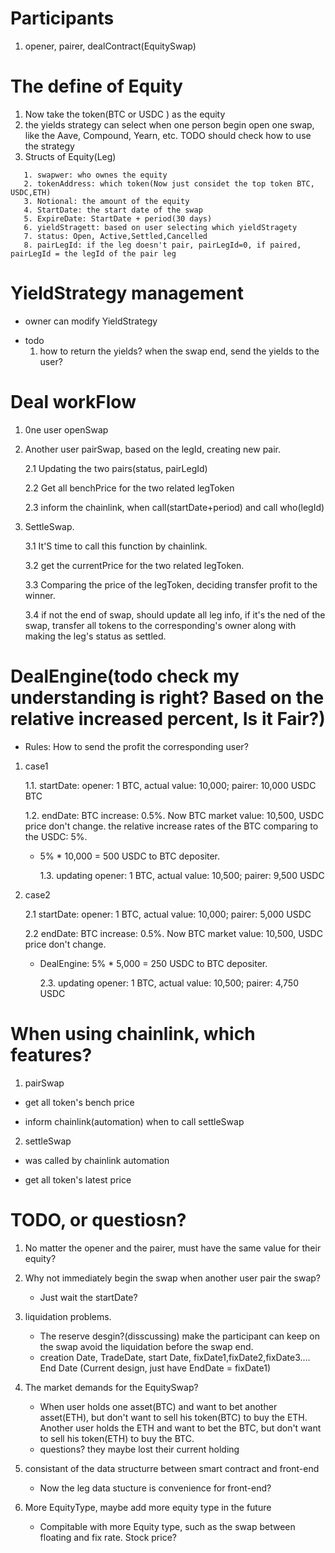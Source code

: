 # Participants

1. opener, pairer, dealContract(EquitySwap)

# The define of Equity

1. Now take the token(BTC or USDC ) as the equity
2. the yields strategy can select when one person begin open one swap, like the Aave, Compound, Yearn, etc. TODO should
   check how to use the strategy
3. Structs of Equity(Leg)

```solidity
   1. swapwer: who ownes the equity
   2. tokenAddress: which token(Now just considet the top token BTC, USDC,ETH)
   3. Notional: the amount of the equity
   4. StartDate: the start date of the swap
   5. ExpireDate: StartDate + period(30 days)
   6. yieldStragett: based on user selecting which yieldStragety
   7. status: Open, Active,Settled,Cancelled
   8. pairLegId: if the leg doesn't pair, pairLegId=0, if paired, pairLegId = the legId of the pair leg

```

# YieldStrategy management

- owner can modify YieldStrategy

* todo
  1.  how to return the yields? when the swap end, send the yields to the user?

# Deal workFlow

1. 0ne user openSwap
2. Another user pairSwap, based on the legId, creating new pair.

   2.1 Updating the two pairs(status, pairLegId)

   2.2 Get all benchPrice for the two related legToken

   2.3 inform the chainlink, when call(startDate+period) and call who(legId)

3. SettleSwap.

   3.1 It'S time to call this function by chainlink.

   3.2 get the currentPrice for the two related legToken.

   3.3 Comparing the price of the legToken, deciding transfer profit to the winner.

   3.4 if not the end of swap, should update all leg info, if it's the ned of the swap, transfer all tokens to the
   corresponding's owner along with making the leg's status as settled.

# DealEngine(todo check my understanding is right? Based on the relative increased percent, Is it Fair?)

- Rules: How to send the profit the corresponding user?

1.  case1

    1.1. startDate: opener: 1 BTC, actual value: 10,000; pairer: 10,000 USDC BTC

    1.2. endDate: BTC increase: 0.5%. Now BTC market value: 10,500, USDC price don't change. the relative increase rates
    of the BTC comparing to the USDC: 5%.

    - 5% \* 10,000 = 500 USDC to BTC depositer.

      1.3. updating opener: 1 BTC, actual value: 10,500; pairer: 9,500 USDC

2.  case2

    2.1 startDate: opener: 1 BTC, actual value: 10,000; pairer: 5,000 USDC

    2.2 endDate: BTC increase: 0.5%. Now BTC market value: 10,500, USDC price don't change.

    - DealEngine: 5% \* 5,000 = 250 USDC to BTC depositer.

      2.3. updating opener: 1 BTC, actual value: 10,500; pairer: 4,750 USDC

# When using chainlink, which features?

1.  pairSwap

- get all token's bench price

* inform chainlink(automation) when to call settleSwap

2.  settleSwap

- was called by chainlink automation

* get all token's latest price

# TODO, or questiosn?

1. No matter the opener and the pairer, must have the same value for their equity?
2. Why not immediately begin the swap when another user pair the swap?
   - Just wait the startDate?
3. liquidation problems.

   - The reserve desgin?(disscussing) make the participant can keep on the swap avoid the liquidation before the swap
     end.

   * creation Date, TradeDate, start Date, fixDate1,fixDate2,fixDate3.... End Date (Current design, just have EndDate =
     fixDate1)

4. The market demands for the EquitySwap?

   - When user holds one asset(BTC) and want to bet another asset(ETH), but don't want to sell his token(BTC) to buy the
     ETH. Another user holds the ETH and want to bet the BTC, but don't want to sell his token(ETH) to buy the BTC.

   * questions? they maybe lost their current holding

5. consistant of the data structurre between smart contract and front-end

   - Now the leg data stucture is convenience for front-end?

6. More EquityType, maybe add more equity type in the future
   - Compitable with more Equity type, such as the swap between floating and fix rate. Stock price?

